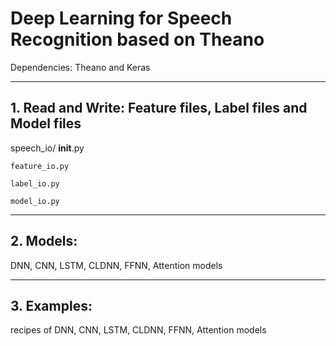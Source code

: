 # Deep Learning for Speech Recognition based on Theano


Dependencies: Theano and Keras


------------------

## 1. Read and Write: Feature files, Label files and Model files

speech_io/ __init__.py

    feature_io.py

    label_io.py
    
    model_io.py
    

------------------

## 2. Models: 

DNN, CNN, LSTM, CLDNN, FFNN, Attention models



------------------

## 3. Examples: 

recipes of DNN, CNN, LSTM, CLDNN, FFNN, Attention models
